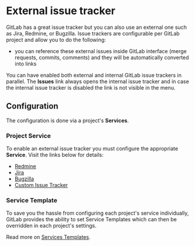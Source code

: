 # External issue tracker

GitLab has a great issue tracker but you can also use an external one such as
Jira, Redmine, or Bugzilla. Issue trackers are configurable per GitLab project and allow
you to do the following:

- you can reference these external issues inside GitLab interface
  (merge requests, commits, comments) and they will be automatically converted
  into links

You can have enabled both external and internal GitLab issue trackers in parallel. The **Issues** link always opens the internal issue tracker and in case the internal issue tracker is disabled the link is not visible in the menu.

## Configuration

The configuration is done via a project's **Services**.

### Project Service

To enable an external issue tracker you must configure the appropriate **Service**.
Visit the links below for details:

- [Redmine](../user/project/integrations/redmine.md)
- [Jira](../user/project/integrations/jira.md)
- [Bugzilla](../user/project/integrations/bugzilla.md)
- [Custom Issue Tracker](../user/project/integrations/custom_issue_tracker.md)

### Service Template

To save you the hassle from configuring each project's service individually,
GitLab provides the ability to set Service Templates which can then be
overridden in each project's settings.

Read more on [Services Templates](../user/project/integrations/services_templates.md).
